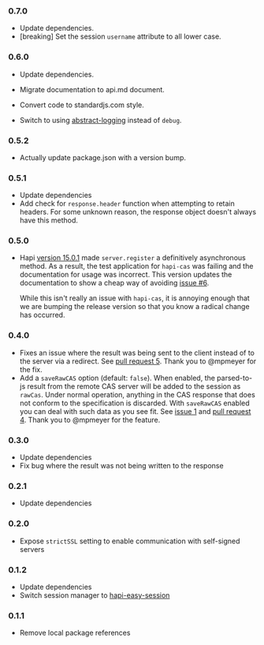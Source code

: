 ### 0.7.0
+ Update dependencies.
+ [breaking] Set the session `username` attribute to all lower case.

### 0.6.0
+ Update dependencies.
+ Migrate documentation to api.md document.
+ Convert code to standardjs.com style.
+ Switch to using [abstract-logging][al] instead of `debug`.

  [al]: https://npm.im/abstract-logging

### 0.5.2
+ Actually update package.json with a version bump.

### 0.5.1
+ Update dependencies
+ Add check for `response.header` function when attempting to retain headers.
  For some unknown reason, the response object doesn't always have this method.

### 0.5.0
+ Hapi [version 15.0.1][hapi1501] made `server.register` a definitively
  asynchronous method. As a result, the test application for `hapi-cas` was
  failing and the documentation for usage was incorrect. This version updates
  the documentation to show a cheap way of avoiding [issue #6][i6].
  
  While this isn't really an issue with `hapi-cas`, it is annoying enough that
  we are bumping the release version so that you know a radical change has
  occurred.

[hapi1501]: https://github.com/hapijs/discuss/issues/349
[i6]: https://github.com/jsumners/hapi-cas/issues/6

### 0.4.0
+ Fixes an issue where the result was being sent to the client instead
  of to the server via a redirect. See [pull request 5][pr5]. Thank you
  to @mpmeyer for the fix.
+ Add a `saveRawCAS` option (default: `false`). When enabled, the parsed-to-js
  result from the remote CAS server will be added to the session as `rawCas`.
  Under normal operation, anything in the CAS response that does not conform
  to the specification is discarded. With `saveRawCAS` enabled you can deal with
  such data as you see fit. See [issue 1][i1] and [pull request 4][pr4].
  Thank you to @mpmeyer for the feature.

[pr5]: https://github.com/jsumners/hapi-cas/pull/5
[i1]: https://github.com/jsumners/hapi-cas/issues/1
[pr4]: https://github.com/jsumners/hapi-cas/pull/4

### 0.3.0
+ Update dependencies
+ Fix bug where the result was not being written to the response

### 0.2.1
+ Update dependencies

### 0.2.0
+ Expose `strictSSL` setting to enable communication with self-signed servers

### 0.1.2
+ Update dependencies
+ Switch session manager to [hapi-easy-session][hes]

[hes]: https://www.npmjs.com/package/hapi-easy-session

### 0.1.1
+ Remove local package references
